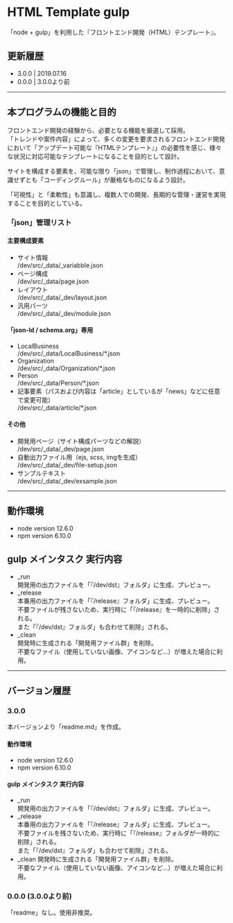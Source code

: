# HTML Template gulp
「node + gulp」を利用した『フロントエンド開発（HTML）テンプレート』。

## 更新履歴
- 3.0.0 | 2019.07.16
- 0.0.0 | 3.0.0より前

---

## 本プログラムの機能と目的
フロントエンド開発の経験から、必要となる機能を厳選して採用。  
「トレンドや案件内容」によって、多くの変更を要求されるフロントエンド開発において「アップデート可能な『HTMLテンプレート』」の必要性を感じ、様々な状況に対応可能なテンプレートになることを目的として設計。

サイトを構成する要素を、可能な限り「json」で管理し、制作過程において、意識せずとも「コーディングルール」が厳格なものになるよう設計。

「可視性」と「柔軟性」も意識し、複数人での開発、長期的な管理・運営を実現することを目的としている。

### 「json」管理リスト

#### 主要構成要素

- サイト情報  
/dev/src/_data/_variabble.json
- ページ構成  
/dev/src/_data/page.json
- レイアウト  
/dev/src/_data/_dev/layout.json
- 汎用パーツ  
/dev/src/_data/_dev/module.json

#### 「json-ld / schema.org」専用

- LocalBusiness  
/dev/src/_data/LocalBusiness/*.json
- Organization  
/dev/src/_data/Organization/*.json
- Person  
/dev/src/_data/Person/*.json
- 記事要素（パスおよび内容は「article」としているが「news」などに任意で変更可能）  
/dev/src/_data/article/*.json

#### その他

- 開発用ページ（サイト構成パーツなどの解説）  
/dev/src/_data/_dev/page.json
- 自動出力ファイル用（ejs, scss, imgを生成）  
/dev/src/_data/_dev/file-setup.json
- サンプルテキスト  
/dev/src/_data/_dev/exsample.json

---

## 動作環境
- node version 12.6.0
- npm version 6.10.0

## gulp メインタスク 実行内容

- _run  
開発用の出力ファイルを「『/dev/dst』フォルダ」に生成、プレビュー。
- _release  
本番用の出力ファイルを「『/release』フォルダ」に生成、プレビュー。  
不要ファイルが残さないため、実行時に「『/release』を一時的に削除」される。  
また「『/dev/dst』フォルダ」も合わせて削除」される。
- _clean  
開発時に生成される「開発用ファイル群」を削除。  
不要なファイル（使用していない画像、アイコンなど...）が増えた場合に利用。

---

## バージョン履歴

### 3.0.0

本バージョンより「readme.md」を作成。

#### 動作環境
- node version 12.6.0
- npm version 6.10.0

#### gulp メインタスク 実行内容

- _run  
開発用の出力ファイルを「『/dev/dst』フォルダ」に生成、プレビュー。
- _release  
本番用の出力ファイルを「『/release』フォルダ」に生成、プレビュー。  
不要ファイルを残さないため、実行時に「『/release』フォルダが一時的に削除」される。  
また「『/dev/dst』フォルダ」も合わせて削除」される。
- _clean
開発時に生成される「開発用ファイル群」を削除。  
不要なファイル（使用していない画像、アイコンなど...）が増えた場合に利用。

### 0.0.0 (3.0.0より前)

「readme」なし。使用非推奨。
